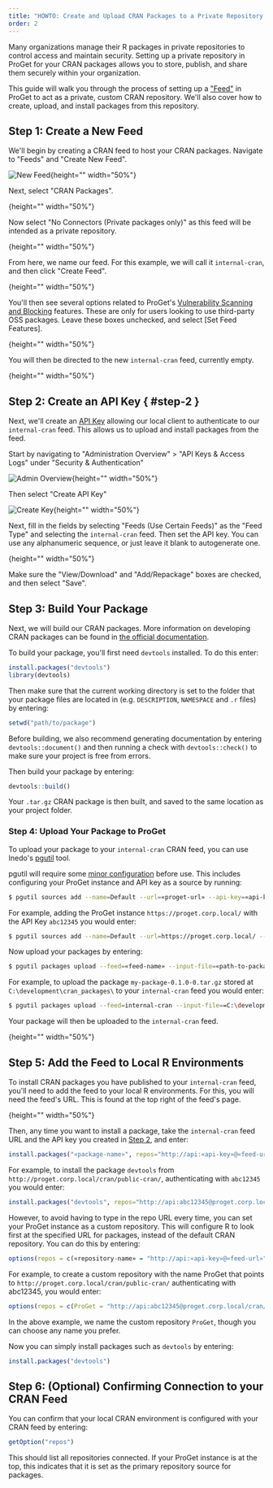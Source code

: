 ```yaml
---
title: "HOWTO: Create and Upload CRAN Packages to a Private Repository in ProGet"
order: 2
---
```


Many organizations manage their R packages in private repositories to control access and maintain security. Setting up a private repository in ProGet for your CRAN packages allows you to store, publish, and share them securely within your organization.

This guide will walk you through the process of setting up a ["Feed"](/docs/proget/feeds/feed-overview) in ProGet to act as a private, custom CRAN repository. We'll also cover how to create, upload, and install packages from this repository.

## Step 1: Create a New Feed

We'll begin by creating a CRAN feed to host your CRAN packages. Navigate to "Feeds" and "Create New Feed".

![New Feed](/resources/docs/proget-feeds-createnewfeed.png){height="" width="50%"}

Next, select "CRAN Packages".

![](){height="" width="50%"}

Now select "No Connectors (Private packages only)" as this feed will be intended as a private repository.

![](){height="" width="50%"}

From here, we name our feed. For this example, we will call it `internal-cran`, and then click "Create Feed".

![](){height="" width="50%"}

You'll then see several options related to ProGet's [Vulnerability Scanning and Blocking](/docs/proget/sca/vulnerabilities) features. These are only for users looking to use third-party OSS packages. Leave these boxes unchecked, and select [Set Feed Features].

![](){height="" width="50%"}

You will then be directed to the new `internal-cran` feed, currently empty.

![](){height="" width="50%"}

## Step 2: Create an API Key { #step-2 }

Next, we'll create an [API Key](/docs/proget/reference-api/proget-apikeys) allowing our local client to authenticate to our `internal-cran` feed. This allows us to upload and install packages from the feed.

Start by navigating to "Administration Overview" > "API Keys & Access Logs" under "Security & Authentication"

![Admin Overview](/resources/docs/proget-admin-apikeys.png){height="" width="50%"}

Then select "Create API Key"

![Create Key](/resources/docs/proget-apikey-new.png){height="" width="50%"}

Next, fill in the fields by selecting "Feeds (Use Certain Feeds)" as the "Feed Type" and selecting the `internal-cran` feed. Then set the API key. You can use any alphanumeric sequence, or just leave it blank to autogenerate one.

![](){height="" width="50%"}

Make sure the "View/Download" and "Add/Repackage" boxes are checked, and then select "Save".

## Step 3: Build Your Package

Next, we will build our CRAN packages. More information on developing CRAN packages can be found in [the official documentation](https://cran.r-project.org/web/packages/rcompendium/vignettes/developing_a_package.html).

To build your package, you'll first need `devtools` installed. To do this enter:

```r
install.packages("devtools")
library(devtools)
```
 
Then make sure that the current working directory is set to the folder that your package files are located in (e.g. `DESCRIPTION`, `NAMESPACE` and `.r` files) by entering:

```r
setwd("path/to/package")
```
Before building, we also recommend generating documentation by entering `devtools::document()` and then running a check with `devtools::check()` to make sure your project is free from errors.
 
Then build your package by entering:

```r
devtools::build()
```

Your `.tar.gz` CRAN package is then built, and saved to the same location as your project folder. 

### Step 4: Upload Your Package to ProGet

To upload your package to your `internal-cran` CRAN feed, you can use Inedo's [pgutil](/docs/proget/reference-api/proget-pgutil) tool.

pgutil will require some [minor configuration](/docs/proget/reference-api/proget-pgutil#sources) before use. This includes configuring your ProGet instance and API key as a source by running:

```bash
$ pgutil sources add --name=Default --url=«proget-url» --api-key=«api-key»
```

For example, adding the ProGet instance `https://proget.corp.local/` with the API Key `abc12345` you would enter:

```bash
$ pgutil sources add --name=Default --url=https://proget.corp.local/ --api-key=abc12345
```

Now upload your packages by entering:

```bash
$ pgutil packages upload --feed=«feed-name» --input-file=«path-to-package»
```

For example, to upload the package `my-package-0.1.0-0.tar.gz` stored at `C:\development\cran_packages\` to your `internal-cran` feed you would enter:

```bash
$ pgutil packages upload --feed=internal-cran --input-file==C:\development\cran_packages\my-package-0.1.0-0.tar.gz
```

Your package will then be uploaded to the `internal-cran` feed.

![](){height="" width="50%"}

## Step 5: Add the Feed to Local R Environments

To install CRAN packages you have published to your `internal-cran` feed, you'll need to add the feed to your local R environments. For this, you will need the feed's URL. This is found at the top right of the feed's page.

![](){height="" width="50%"}

Then, any time you want to install a package, take the `internal-cran` feed URL and the API key you created in [Step 2](#step-2), and enter:

```r
install.packages("«package-name»", repos="http://api:«api-key»@«feed-url»")
```

For example, to install the package `devtools` from `http://proget.corp.local/cran/public-cran/`, authenticating with `abc12345` you would enter:

```r
install.packages("devtools", repos="http://api:abc12345@proget.corp.local/cran/public-cran/")
```

However, to avoid having to type in the repo URL every time, you can set your ProGet instance as a custom repository. This will configure R to look first at the specified URL for packages, instead of the default CRAN repository. You can do this by entering:

```r
options(repos = c(«repository-name» = "http://api:«api-key»@«feed-url»"))
```

For example, to create a custom repository with the name ProGet that points to `http://proget.corp.local/cran/public-cran/` authenticating with abc12345, you would enter: 

```r
options(repos = c(ProGet = "http://api:abc12345@proget.corp.local/cran/public-cran/"))
```

In the above example, we name the custom repository `ProGet`, though you can choose any name you prefer.

Now you can simply install packages such as `devtools` by entering:

```r
install.packages("devtools")
```

## Step 6: (Optional) Confirming Connection to your CRAN Feed

You can confirm that your local CRAN environment is configured with your CRAN feed by entering:

```r
getOption("repos")
```

This should list all repositories connected. If your ProGet instance is at the top, this indicates that it is set as the primary repository source for packages.